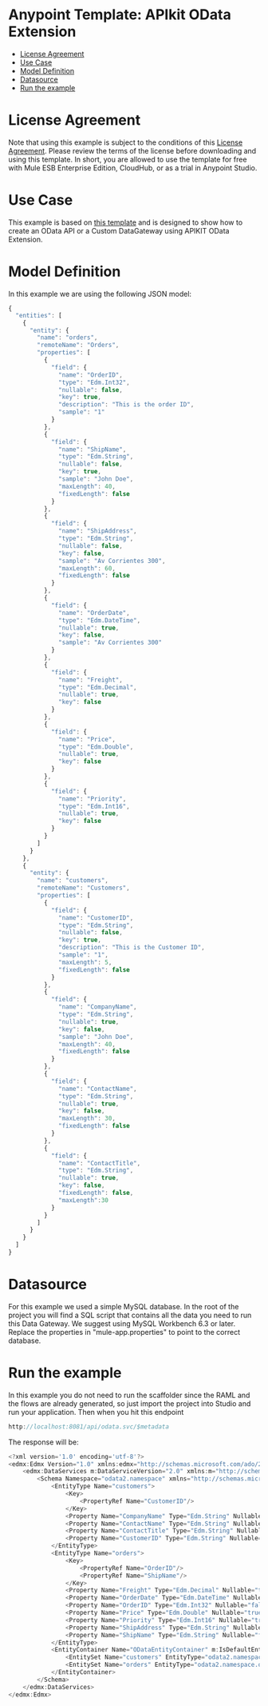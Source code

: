 
# Anypoint Template: APIkit OData Extension

+ [License Agreement](#licenseagreement)
+ [Use Case](#usecase)
+ [Model Definition](#model)
+ [Datasource](#datasource)
+ [Run the example](#run)

# License Agreement <a name="licenseagreement"/>
Note that using this example is subject to the conditions of this [License Agreement](AnypointTemplateLicense.pdf).
Please review the terms of the license before downloading and using this template. In short, you are allowed to use the template for free with Mule ESB Enterprise Edition, CloudHub, or as a trial in Anypoint Studio.

# Use Case <a name="usecase"/>

This example is based on [this template](https://github.com/mulesoft/apikit-odata-template) and is designed to show how to create an OData API or a Custom DataGateway using APIKIT OData Extension.

# Model Definition <a name="model"/>

In this example we are using the following JSON model:


```javascript
{
  "entities": [
    {
      "entity": {
        "name": "orders",
        "remoteName": "Orders",
        "properties": [
          {
            "field": {
              "name": "OrderID",
              "type": "Edm.Int32",
              "nullable": false,
              "key": true,
              "description": "This is the order ID",
              "sample": "1"
            }
          },
          {
            "field": {
              "name": "ShipName",
              "type": "Edm.String",
              "nullable": false,
              "key": true,
              "sample": "John Doe",
              "maxLength": 40,
			  "fixedLength": false
            }
          },
          {
            "field": {
              "name": "ShipAddress",
              "type": "Edm.String",
              "nullable": false,
              "key": false,
              "sample": "Av Corrientes 300",
              "maxLength": 60,
			  "fixedLength": false
            }
          },
          {
            "field": {
              "name": "OrderDate",
              "type": "Edm.DateTime",
              "nullable": true,
              "key": false,
              "sample": "Av Corrientes 300"
            }
          },
          {
            "field": {
              "name": "Freight",
              "type": "Edm.Decimal",
              "nullable": true,
              "key": false
            }
          },
          {
            "field": {
              "name": "Price",
              "type": "Edm.Double",
              "nullable": true,
              "key": false
            }
          },
          {
            "field": {
              "name": "Priority",
              "type": "Edm.Int16",
              "nullable": true,
              "key": false
            }
          }
        ]
      }
    },
    {
      "entity": {
        "name": "customers",
        "remoteName": "Customers",
        "properties": [
          {
            "field": {
              "name": "CustomerID",
              "type": "Edm.String",
              "nullable": false,
              "key": true,
              "description": "This is the Customer ID",
              "sample": "1",
              "maxLength": 5,
              "fixedLength": false
            }
          },
          {
            "field": {
              "name": "CompanyName",
              "type": "Edm.String",
              "nullable": true,
              "key": false,
              "sample": "John Doe",
              "maxLength": 40,
			  "fixedLength": false
            }
          },
          {
            "field": {
              "name": "ContactName",
              "type": "Edm.String",
              "nullable": true,
              "key": false,
              "maxLength": 30,
			  "fixedLength": false
            }
          },
          {
            "field": {
              "name": "ContactTitle",
              "type": "Edm.String",
              "nullable": true,
              "key": false,
			  "fixedLength": false,
			  "maxLength":30
            }
          }
        ]
      }
    }
  ]
}
```
# Datasource <a name="datasource"/>

For this example we used a simple MySQL database. In the root of the project you will find a SQL script that contains all the data you need to run this Data Gateway.
We suggest using MySQL Workbench 6.3 or later. Replace the properties in "mule-app.properties" to point to the correct database. 

# Run the example <a name="run"/>

In this example you do not need to run the scaffolder since the RAML and the flows are already generated, so just import the project into Studio and run your application. Then when you hit this endpoint 
```javascript
http://localhost:8081/api/odata.svc/$metadata
```
The response will be: 
```javascript
<?xml version='1.0' encoding='utf-8'?>
<edmx:Edmx Version="1.0" xmlns:edmx="http://schemas.microsoft.com/ado/2007/06/edmx">
    <edmx:DataServices m:DataServiceVersion="2.0" xmlns:m="http://schemas.microsoft.com/ado/2007/08/dataservices/metadata">
        <Schema Namespace="odata2.namespace" xmlns="http://schemas.microsoft.com/ado/2008/09/edm">
            <EntityType Name="customers">
                <Key>
                    <PropertyRef Name="CustomerID"/>
                </Key>
                <Property Name="CompanyName" Type="Edm.String" Nullable="true" MaxLength="40" FixedLength="false"/>
                <Property Name="ContactName" Type="Edm.String" Nullable="true" MaxLength="30" FixedLength="false"/>
                <Property Name="ContactTitle" Type="Edm.String" Nullable="true" MaxLength="30" FixedLength="false"/>
                <Property Name="CustomerID" Type="Edm.String" Nullable="false" MaxLength="5" FixedLength="false"/>
            </EntityType>
            <EntityType Name="orders">
                <Key>
                    <PropertyRef Name="OrderID"/>
                    <PropertyRef Name="ShipName"/>
                </Key>
                <Property Name="Freight" Type="Edm.Decimal" Nullable="true"/>
                <Property Name="OrderDate" Type="Edm.DateTime" Nullable="true"/>
                <Property Name="OrderID" Type="Edm.Int32" Nullable="false"/>
                <Property Name="Price" Type="Edm.Double" Nullable="true"/>
                <Property Name="Priority" Type="Edm.Int16" Nullable="true"/>
                <Property Name="ShipAddress" Type="Edm.String" Nullable="false" MaxLength="60" FixedLength="false"/>
                <Property Name="ShipName" Type="Edm.String" Nullable="false" MaxLength="40" FixedLength="false"/>
            </EntityType>
            <EntityContainer Name="ODataEntityContainer" m:IsDefaultEntityContainer="true">
                <EntitySet Name="customers" EntityType="odata2.namespace.customers"/>
                <EntitySet Name="orders" EntityType="odata2.namespace.orders"/>
            </EntityContainer>
        </Schema>
    </edmx:DataServices>
</edmx:Edmx>
```